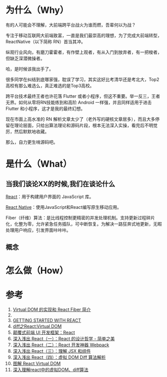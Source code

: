 <!--# ReactNative之React源码解析-->

# 为什么（Why）

有的人可能会不理解，大前端跨平台战火为谁而燃，吾辈何以为战？

专注于移动互联网大前端致富，一直是我们最崇高的理想，为了完成大前端转型，ReactNative（以下简称 RN）首当其冲。

纵观行业风向，有磨刀霍霍者，有作壁上观者，有从入门到放弃者，有一把梭者，但缺乏深潜微操者。

哈，是时候该我出手了。

很多同学在纠结到底哪家强，耽误了学习，其实这好比考清华还是考北大，Top2高校有那么难选么，真正难选的是Top3高校。

跨平台技术最终王者也许花落 Flutter 或者小程序，但这不重要。举一反三，王者无界。如何从零将RN技能练到和高阶 Android 一样强，并且同样适用于进击 Flutter 和小程序，这才是我的最终幻想。

现在市面上高水准的 RN 解析文章太少了（老外写的硬核文章居多），而且大多停留在理论层面，只给出算法理论和源码片段，根本无法深入实操，看完后不明觉厉，然后默默地收藏。

那么，自力更生啃源码吧。

# 是什么（What）

## 当我们谈论XX的时候,我们在谈论什么

[React](https://react.docschina.org/)：用于构建用户界面的 JavaScript 库。

[React Native](https://reactnative.cn/)：使用JavaScript和React编写原生移动应用。

Fiber（纤维）算法：是比线程控制更精密的并发处理机制。支持更新过程碎片化，化整为零，允许紧急任务插队，可中断恢复。为解决一路狂奔式地更新，无暇处理用户响应，引发界面咔咔咔。

## 概念

# 怎么做（How）

# 参考

1. [Virtual DOM 的实现和 React Fiber 简介](https://www.jianshu.com/p/b189b2949b33)
2. [](https://react.docschina.org/docs/reconciliation.html)
2. [GETTING STARTED WITH REACT](https://ryanclark.me/getting-started-with-react/)
3. [diff之React:Virtual DOM](https://www.jianshu.com/p/278fcd3e9301)
2. [颠覆式前端 UI 开发框架：React](https://www.infoq.cn/article/subversion-front-end-ui-development-framework-react/)
3. [深入浅出 React（一）：React 的设计哲学 - 简单之美](https://www.infoq.cn/article/react-art-of-simplity/?utm_source=tuicool)
4. [深入浅出 React（二）：React 开发神器 Webpack](https://www.infoq.cn/article/react-and-webpack/)
4. [深入浅出 React（三）：理解 JSX 和组件](https://www.infoq.cn/article/react-jsx-and-component/)
3. [深入浅出 React（四）：虚拟 DOM Diff 算法解析](https://www.infoq.cn/article/react-dom-diff/)
4. [图解 React Virtual DOM](https://segmentfault.com/a/1190000010924023)
5. [深入理解react中的虚拟DOM、diff算法](https://www.cnblogs.com/zhuzhenwei918/p/7271305.html)

